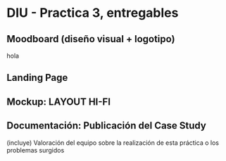 # DIU - Practica 3, entregables

## Moodboard (diseño visual + logotipo) 

hola


## Landing Page


## Mockup: LAYOUT HI-FI


## Documentación: Publicación del Case Study


(incluye) Valoración del equipo sobre la realización de esta práctica o los problemas surgidos
 
